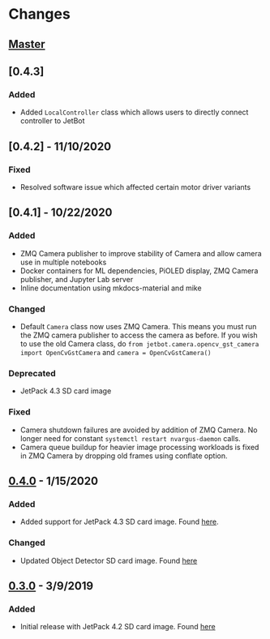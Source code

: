 # Changes

## [Master]

## [0.4.3]

### Added

- Added ``LocalController`` class which allows users to directly connect controller to JetBot

## [0.4.2] - 11/10/2020

### Fixed

- Resolved software issue which affected certain motor driver variants

## [0.4.1] - 10/22/2020

### Added

- ZMQ Camera publisher to improve stability of Camera and allow camera use in multiple notebooks
- Docker containers for ML dependencies, PiOLED display, ZMQ Camera publisher, and Jupyter Lab server
- Inline documentation using mkdocs-material and mike

### Changed

- Default ``Camera`` class now uses ZMQ Camera.  This means you must run the ZMQ camera publisher to access the camera as before.  If you wish to use the old Camera class, do ```from jetbot.camera.opencv_gst_camera import OpenCvGstCamera``` and ``camera = OpenCvGstCamera()``

### Deprecated

- JetPack 4.3 SD card image

### Fixed

- Camera shutdown failures are avoided by addition of ZMQ Camera. No longer need for constant ``systemctl restart nvargus-daemon`` calls.
- Camera queue buildup for heavier image processing workloads is fixed in ZMQ Camera by dropping old frames using conflate option.

## [0.4.0] - 1/15/2020

### Added

- Added support for JetPack 4.3 SD card image.  Found [here](https://drive.google.com/open?id=1G5nw0o3Q6E08xZM99ZfzQAe7-qAXxzHN).

### Changed

- Updated Object Detector SD card image.  Found [here](https://drive.google.com/open?id=1KjlDMRD8uhgQmQK-nC2CZGHFTbq4qQQH)

## [0.3.0] - 3/9/2019

### Added

- Initial release with JetPack 4.2 SD card image.  Found [here](https://drive.google.com/open?id=1RgQ99QOqhcNxivSNJpetXdoOCqUWAWH_)

[Master]: https://github.com/NVIDIA-AI-IOT/jetbot/compare/v0.4.0...HEAD
[0.4.0]: https://github.com/NVIDIA-AI-IOT/jetbot/compare/v0.3.0...v0.4.0
[0.3.0]: https://github.com/NVIDIA-AI-IOT/jetbot/releases/tag/v0.3.0

